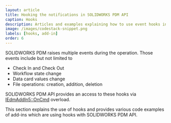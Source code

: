 ```yaml
---
layout: article
title: Hooking the notifications in SOLIDWORKS PDM API
caption: Hooks
description: Articles and examples explaining how to use event hooks in SOLIDWORKS PDM add-in from API
image: /images/codestack-snippet.png
labels: [hooks, add-in]
order: 6
---
```

SOLIDWORKS PDM raises multiple events during the operation. Those events include but not limited to

* Check In and Check Out
* Workflow state change
* Data card values change
* File operations: creation, addition, deletion

SOLIDWORKS PDM API provides an access to these hooks via [IEdmAddIn5::OnCmd](http://help.solidworks.com/2018/english/api/epdmapi/epdm.interop.epdm~epdm.interop.epdm.iedmaddin5~oncmd.html) overload.

This section explains the use of hooks and provides various code examples of add-ins which are using hooks with SOLIDWORKS PDM API.